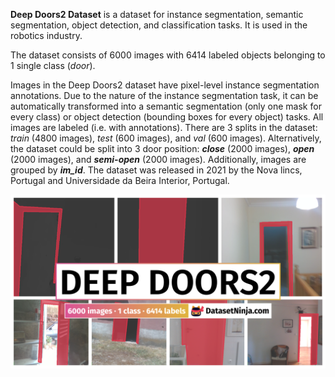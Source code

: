 **Deep Doors2 Dataset** is a dataset for instance segmentation, semantic segmentation, object detection, and classification tasks. It is used in the robotics industry. 

The dataset consists of 6000 images with 6414 labeled objects belonging to 1 single class (*door*).

Images in the Deep Doors2 dataset have pixel-level instance segmentation annotations. Due to the nature of the instance segmentation task, it can be automatically transformed into a semantic segmentation (only one mask for every class) or object detection (bounding boxes for every object) tasks. All images are labeled (i.e. with annotations). There are 3 splits in the dataset: *train* (4800 images), *test* (600 images), and *val* (600 images). Alternatively, the dataset could be split into 3 door position: ***close*** (2000 images), ***open*** (2000 images), and ***semi-open*** (2000 images). Additionally, images are grouped by ***im_id***. The dataset was released in 2021 by the Nova lincs, Portugal and Universidade da Beira Interior, Portugal.

<img src="https://github.com/dataset-ninja/deep-doors2/raw/main/visualizations/poster.png">
